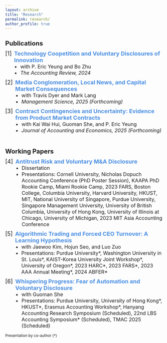 ```yaml
---
layout: archive
title: "Research"
permalink: research/
author_profile: true
---
```

<h1 style="font-size: 20px; margin-bottom: 2px;">Publications</h1>

<div style="display: flex; align-items: flex-start; gap: 8px; margin-top: 10px; font-size: 18px;">
  <span>[1]</span>
  <div>
    <a style="text-decoration: none; color: #4b8fe2; font-weight: bold;" href="https://doi.org/10.2308/TAR-2022-0544">Technology Coopetition and Voluntary Disclosures of Innovation</a>
    <ul style="list-style-type: disc; padding-left: 20px; margin: 0;">
      <li style="margin: 0; font-size: 16px;">with P. Eric Yeung and Bo Zhu</li>
      <li style="margin: 0; font-size: 16px;"><em>The Accounting Review, 2024</em></li>
    </ul>
  </div>
</div>

<div style="display: flex; align-items: flex-start; gap: 8px; margin-top: 10px; font-size: 18px;">
  <span>[2]</span>
  <div>
    <a style="text-decoration: none; color: #4b8fe2; font-weight: bold;" href="https://doi.org/10.1287/mnsc.2023.02247">Media Conglomeration, Local News, and Capital Market Consequences</a>
    <ul style="list-style-type: disc; padding-left: 20px; margin: 0;">
      <li style="margin: 0; font-size: 16px;">with Travis Dyer and Mark Lang</li>
      <li style="margin: 0; font-size: 16px;"><em>Management Science, 2025 (Forthcoming)</em></li>
    </ul>
  </div>
</div>

<div style="display: flex; align-items: flex-start; gap: 8px; margin-top: 10px; font-size: 18px;">
  <span>[3]</span>
  <div>
    <a style="text-decoration: none; color: #4b8fe2; font-weight: bold;" href="https://doi.org/10.1016/j.jacceco.2024.101743">Contract Contingencies and Uncertainty: Evidence from Product Market Contracts</a>
    <ul style="list-style-type: disc; padding-left: 20px; margin: 0;">
      <li style="margin: 0; font-size: 16px;">with Kai Wai Hui, Guoman She, and P. Eric Yeung</li>
      <li style="margin: 0; font-size: 16px;"><em>Journal of Accounting and Economics, 2025 (Forthcoming)</em></li>
    </ul>
  </div>
</div>

<br>

<h1 style="font-size: 20px; margin-bottom: 2px;">Working Papers</h1>

<div style="display: flex; align-items: flex-start; gap: 8px; margin-top: 10px; font-size: 18px;">
  <span>[4]</span>
  <div>
    <a style="text-decoration: none; color: #4b8fe2; font-weight: bold;" href="https://papers.ssrn.com/sol3/papers.cfm?abstract_id=4381331">Antitrust Risk and Voluntary M&A Disclosure</a>
    <ul style="list-style-type: disc; padding-left: 20px; margin: 0;">
      <li style="margin: 0; font-size: 16px;">Dissertation</li>
      <li style="margin: 0; font-size: 16px;">Presentations: Cornell University, Nicholas Dopuch Accounting Conference (PhD Poster Session), KAAPA PhD Rookie Camp, Miami Rookie Camp, 2023 FARS, Boston College, Columbia University, Harvard University, HKUST, MIT, National University of Singapore, Purdue University, Singapore Management University, University of British Columbia, University of Hong Kong, University of Illinois at Chicago, University of Michigan, 2023 MIT Asia Accounting Conference</li>
    </ul>
  </div>
</div>

<div style="display: flex; align-items: flex-start; gap: 8px; margin-top: 10px; font-size: 18px;">
  <span>[5]</span>
  <div>
    <a style="text-decoration: none; color: #4b8fe2; font-weight: bold;" href="https://papers.ssrn.com/sol3/papers.cfm?abstract_id=4202175">Algorithmic Trading and Forced CEO Turnover: A Learning Hypothesis</a>
    <ul style="list-style-type: disc; padding-left: 20px; margin: 0;">
      <li style="margin: 0; font-size: 16px;">with Jaewoo Kim, Hojun Seo, and Luo Zuo</li>
      <li style="margin: 0; font-size: 16px;">Presentations: Purdue University*, Washington University in St. Louis*, KAIST-Korea University Joint Workshop*, University of Oregon*, 2023 HARC*, 2023 FARS*, 2023 AAA Annual Meeting*, 2024 ABFER*</li>
    </ul>
  </div>
</div>


<div style="display: flex; align-items: flex-start; gap: 8px; margin-top: 10px; font-size: 18px;">
  <span>[6]</span>
  <div>
    <a style="text-decoration: none; color: #4b8fe2; font-weight: bold;" href="https://papers.ssrn.com/sol3/papers.cfm?abstract_id=5176901">Whispering Progress: Fear of Automation and Voluntary Disclosure</a>
    <ul style="list-style-type: disc; padding-left: 20px; margin: 0;">
      <li style="margin: 0; font-size: 16px;">with Guoman She</li>
      <li style="margin: 0; font-size: 16px;">Presentations: Purdue University, University of Hong Kong*, HKUST*, Erasmus Accounting Workshop*, Hanyang Accounting Research Symposium (Scheduled), 22nd LBS Accounting Symposium* (Scheduled), TMAC 2025 (Scheduled) </li>
    </ul>
  </div>
</div>
 

<span style="font-size: 12px; margin-bottom: 2px; font-weight: normal;">Presentation by co-author (*)</span>




